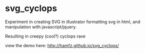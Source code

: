 svg_cyclops
===========

Experiment in creating SVG in illustrator formatting svg in html, and manipulation with javascript/jquery. 

Resulting in creepy (cool?) cyclops rave

view the demo here: http://hamfz.github.io/svg_cyclops/